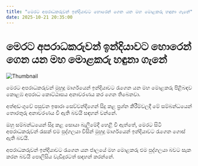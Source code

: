 ```yaml
---
title: "මෙරට අපරාධකරුවන් ඉන්දියාවට හොරෙන් ගෙන යන මහ මොළකරු හඳුනා ගැනේ"
date: 2025-10-21 20:35:00
---
```


# මෙරට අපරාධකරුවන් ඉන්දියාවට හොරෙන් ගෙන යන මහ මොළකරු හඳුනා ගැනේ

![Thumbnail](https://helakuru.sgp1.cdn.digitaloceanspaces.com/esana/images/lib/bort-85.jpg)

මෙරට අපරාධකරුවන් මුහුදු මාර්ගයෙන් ඉන්දියාවට රැගෙන යන මහ මොළකරු පිළිබඳව කොළඹ අපරාධ කොට්ඨාසය අනාවරණය කර ගෙන තිබෙනවා.

අත්අඩංගුවේ පසුවන ඉෂාරා සෙව්වන්දිගෙන් සිදු කළ ප්‍රශ්න කිරීම්වලදී මේ සම්බන්ධයෙන් තොරතුරු අනාවරණය වී ඇති බවයි සඳහන් වන්නේ.

ඔහු සම්බන්ධයෙන් සිදු කළ සොයා බැලීමේදී හෙළි වී ඇත්තේ, මෙරට සිටි අපරාධකරුවන් රැසක් එම පුද්ගලයා විසින් මුහුදු මාර්ගයෙන් ඉන්දියාවට රැගෙන ගොස් ඇති බවයි.

අපරාධකරුවන් ඉන්දියාවට රැගෙන යන ජාලයේ මහ මොළකරු එම පුද්ගලයා බවට සැක කරන බවයි පොලිසිය වැඩිදුරටත් සඳහන් කරන්නේ.

